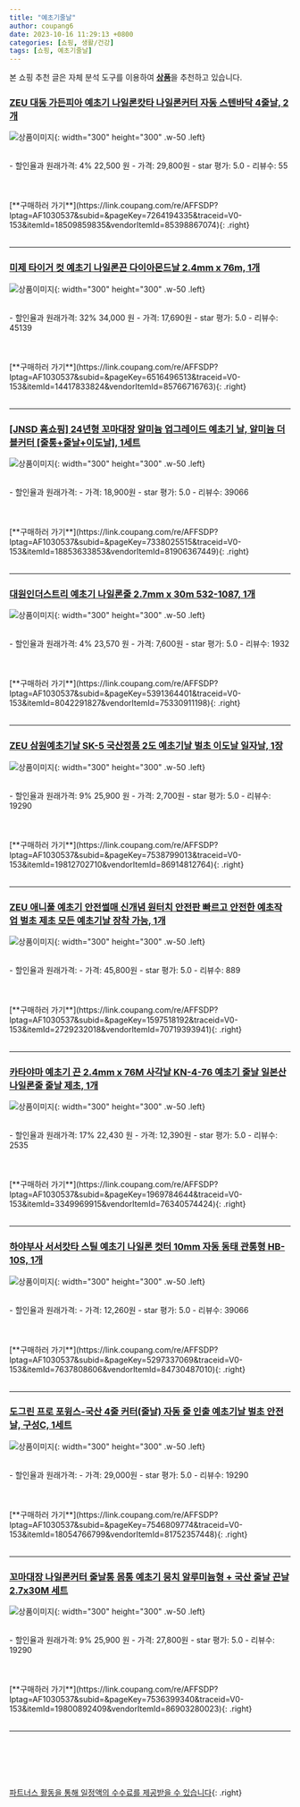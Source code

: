 ```yaml
---
title: "예초기줄날"
author: coupang6
date: 2023-10-16 11:29:13 +0800
categories: [쇼핑, 생활/건강]
tags: [쇼핑, 예초기줄날]
---
```


본 쇼핑 추천 글은 자체 분석 도구를 이용하여 [**상품**](https://link.coupang.com/a/bao1ui)을 추천하고 있습니다.

### [ZEU 대동 가든피아 예초기 나일론캇타 나일론커터 자동 스텐바닥 4줄날, 2개](https://link.coupang.com/re/AFFSDP?lptag=AF1030537&subid=&pageKey=7264194335&traceid=V0-153&itemId=18509859835&vendorItemId=85398867074)

![상품이미지](https://thumbnail6.coupangcdn.com/thumbnails/remote/230x230ex/image/vendor_inventory/8618/9407c603bf46430e9317ae7e1dfc9a675d6c6b9f6d3a2bb3d9e28e830dce.jpg){: width="300" height="300" .w-50 .left}


<br>
- 할인율과 원래가격: 4%  22,500   원
- 가격: 29,800원
- star 평가: 5.0
- 리뷰수: 55
<br>
<br>
<br>
<br>
[**구매하러 가기**](https://link.coupang.com/re/AFFSDP?lptag=AF1030537&subid=&pageKey=7264194335&traceid=V0-153&itemId=18509859835&vendorItemId=85398867074){: .right}
<br>
<br>

---

### [미제 타이거 컷 예초기 나일론끈 다이아몬드날 2.4mm x 76m, 1개](https://link.coupang.com/re/AFFSDP?lptag=AF1030537&subid=&pageKey=6516496513&traceid=V0-153&itemId=14417833824&vendorItemId=85766716763)

![상품이미지](https://thumbnail7.coupangcdn.com/thumbnails/remote/230x230ex/image/rs_quotation_api/pkszf5po/3cc1ef7c994c4b148757b5263128dd5d.jpg){: width="300" height="300" .w-50 .left}


<br>
- 할인율과 원래가격: 32%  34,000   원
- 가격: 17,690원
- star 평가: 5.0
- 리뷰수: 45139
<br>
<br>
<br>
<br>
[**구매하러 가기**](https://link.coupang.com/re/AFFSDP?lptag=AF1030537&subid=&pageKey=6516496513&traceid=V0-153&itemId=14417833824&vendorItemId=85766716763){: .right}
<br>
<br>

---

### [[JNSD 홈쇼핑] 24년형 꼬마대장 알미늄 업그레이드 예초기 날, 알미늄 더블커터 [줄통+줄날+이도날], 1세트](https://link.coupang.com/re/AFFSDP?lptag=AF1030537&subid=&pageKey=7338025515&traceid=V0-153&itemId=18853633853&vendorItemId=81906367449)

![상품이미지](https://thumbnail6.coupangcdn.com/thumbnails/remote/230x230ex/image/vendor_inventory/004f/0844ef4f938e901ff2fe26e073319d894dbbbda65e9987a027a3d3e1cb60.jpg){: width="300" height="300" .w-50 .left}


<br>
- 할인율과 원래가격: 
- 가격: 18,900원
- star 평가: 5.0
- 리뷰수: 39066
<br>
<br>
<br>
<br>
[**구매하러 가기**](https://link.coupang.com/re/AFFSDP?lptag=AF1030537&subid=&pageKey=7338025515&traceid=V0-153&itemId=18853633853&vendorItemId=81906367449){: .right}
<br>
<br>

---

### [대원인더스트리 예초기 나일론줄 2.7mm x 30m 532-1087, 1개](https://link.coupang.com/re/AFFSDP?lptag=AF1030537&subid=&pageKey=5391364401&traceid=V0-153&itemId=8042291827&vendorItemId=75330911198)

![상품이미지](https://thumbnail6.coupangcdn.com/thumbnails/remote/230x230ex/image/retail/images/2021/04/22/10/5/fa178ca3-bce3-46a6-8a21-808a99cbba6d.jpg){: width="300" height="300" .w-50 .left}


<br>
- 할인율과 원래가격: 4%  23,570   원
- 가격: 7,600원
- star 평가: 5.0
- 리뷰수: 1932
<br>
<br>
<br>
<br>
[**구매하러 가기**](https://link.coupang.com/re/AFFSDP?lptag=AF1030537&subid=&pageKey=5391364401&traceid=V0-153&itemId=8042291827&vendorItemId=75330911198){: .right}
<br>
<br>

---

### [ZEU 삼원예초기날 SK-5 국산정품 2도 예초기날 벌초 이도날 일자날, 1장](https://link.coupang.com/re/AFFSDP?lptag=AF1030537&subid=&pageKey=7538799013&traceid=V0-153&itemId=19812702710&vendorItemId=86914812764)

![상품이미지](https://thumbnail8.coupangcdn.com/thumbnails/remote/230x230ex/image/vendor_inventory/33db/862c270fd077ae39e4c121a3f11c03dd01b71a7b4d2f8fad8d02993dbfb4.jpg){: width="300" height="300" .w-50 .left}


<br>
- 할인율과 원래가격: 9%  25,900   원
- 가격: 2,700원
- star 평가: 5.0
- 리뷰수: 19290
<br>
<br>
<br>
<br>
[**구매하러 가기**](https://link.coupang.com/re/AFFSDP?lptag=AF1030537&subid=&pageKey=7538799013&traceid=V0-153&itemId=19812702710&vendorItemId=86914812764){: .right}
<br>
<br>

---

### [ZEU 애니풀 예초기 안전썰매 신개념 원터치 안전판 빠르고 안전한 예초작업 벌초 제초 모든 예초기날 장착 가능, 1개](https://link.coupang.com/re/AFFSDP?lptag=AF1030537&subid=&pageKey=1597518192&traceid=V0-153&itemId=2729232018&vendorItemId=70719393941)

![상품이미지](https://thumbnail9.coupangcdn.com/thumbnails/remote/230x230ex/image/vendor_inventory/9f1e/38082d50ed963fdd2a774c7fca8abb4dd9483763986c2f932d7e7be0f00d.jpg){: width="300" height="300" .w-50 .left}


<br>
- 할인율과 원래가격: 
- 가격: 45,800원
- star 평가: 5.0
- 리뷰수: 889
<br>
<br>
<br>
<br>
[**구매하러 가기**](https://link.coupang.com/re/AFFSDP?lptag=AF1030537&subid=&pageKey=1597518192&traceid=V0-153&itemId=2729232018&vendorItemId=70719393941){: .right}
<br>
<br>

---

### [카타야마 예초기 끈 2.4mm x 76M 사각날 KN-4-76 예초기 줄날 일본산 나일론줄 줄날 제초, 1개](https://link.coupang.com/re/AFFSDP?lptag=AF1030537&subid=&pageKey=1969784644&traceid=V0-153&itemId=3349969915&vendorItemId=76340574424)

![상품이미지](https://thumbnail6.coupangcdn.com/thumbnails/remote/230x230ex/image/vendor_inventory/5c75/0331db040570e91854911a8ceacc39192f324932f599d4b9f582a78ab5b7.png){: width="300" height="300" .w-50 .left}


<br>
- 할인율과 원래가격: 17%  22,430   원
- 가격: 12,390원
- star 평가: 5.0
- 리뷰수: 2535
<br>
<br>
<br>
<br>
[**구매하러 가기**](https://link.coupang.com/re/AFFSDP?lptag=AF1030537&subid=&pageKey=1969784644&traceid=V0-153&itemId=3349969915&vendorItemId=76340574424){: .right}
<br>
<br>

---

### [하야부사 서서캇타 스틸 예초기 나일론 컷터 10mm 자동 동태 관통형 HB-10S, 1개](https://link.coupang.com/re/AFFSDP?lptag=AF1030537&subid=&pageKey=5297337069&traceid=V0-153&itemId=7637808606&vendorItemId=84730487010)

![상품이미지](https://thumbnail10.coupangcdn.com/thumbnails/remote/230x230ex/image/vendor_inventory/4d88/5f4005fb7729ecb31aa6c19ba2cd752293974d7608be4ba6d21817a9e49c.jpg){: width="300" height="300" .w-50 .left}


<br>
- 할인율과 원래가격: 
- 가격: 12,260원
- star 평가: 5.0
- 리뷰수: 39066
<br>
<br>
<br>
<br>
[**구매하러 가기**](https://link.coupang.com/re/AFFSDP?lptag=AF1030537&subid=&pageKey=5297337069&traceid=V0-153&itemId=7637808606&vendorItemId=84730487010){: .right}
<br>
<br>

---

### [도그린 프로 포윙스-국산 4줄 커터(줄날) 자동 줄 인출 예초기날 벌초 안전날, 구성C, 1세트](https://link.coupang.com/re/AFFSDP?lptag=AF1030537&subid=&pageKey=7546809774&traceid=V0-153&itemId=18054766799&vendorItemId=81752357448)

![상품이미지](https://thumbnail7.coupangcdn.com/thumbnails/remote/230x230ex/image/vendor_inventory/9d5b/d69141b0a29e80c8e335b5dff4d89206c0fdcfc5b0dad30f71f73f7343fb.jpg){: width="300" height="300" .w-50 .left}


<br>
- 할인율과 원래가격: 
- 가격: 29,000원
- star 평가: 5.0
- 리뷰수: 19290
<br>
<br>
<br>
<br>
[**구매하러 가기**](https://link.coupang.com/re/AFFSDP?lptag=AF1030537&subid=&pageKey=7546809774&traceid=V0-153&itemId=18054766799&vendorItemId=81752357448){: .right}
<br>
<br>

---

### [꼬마대장 나일론커터 줄날통 몸통 예초기 뭉치 알루미늄형 + 국산 줄날 끈날 2.7x30M 세트](https://link.coupang.com/re/AFFSDP?lptag=AF1030537&subid=&pageKey=7536399340&traceid=V0-153&itemId=19800892409&vendorItemId=86903280023)

![상품이미지](https://thumbnail9.coupangcdn.com/thumbnails/remote/230x230ex/image/vendor_inventory/e93b/ef56f8c8d42db4aad0865c765b701b883e52acef146bb4336debf38361f5.png){: width="300" height="300" .w-50 .left}


<br>
- 할인율과 원래가격: 9%  25,900   원
- 가격: 27,800원
- star 평가: 5.0
- 리뷰수: 19290
<br>
<br>
<br>
<br>
[**구매하러 가기**](https://link.coupang.com/re/AFFSDP?lptag=AF1030537&subid=&pageKey=7536399340&traceid=V0-153&itemId=19800892409&vendorItemId=86903280023){: .right}
<br>
<br>

---
<br><br><br><br><br> [파트너스 활동을 통해 일정액의 수수료를 제공받을 수 있습니다](https://link.coupang.com/a/bao1ui){: .right}